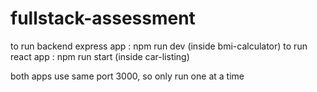 # fullstack-assessment

to run backend express app :    npm run dev         (inside bmi-calculator)
to run react app :              npm run start       (inside car-listing)

both apps use same port 3000, so only run one at a time